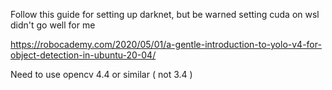 Follow this guide for setting up darknet, but be warned setting cuda on wsl didn't go well for me

https://robocademy.com/2020/05/01/a-gentle-introduction-to-yolo-v4-for-object-detection-in-ubuntu-20-04/

Need to use opencv 4.4 or similar ( not 3.4 )
